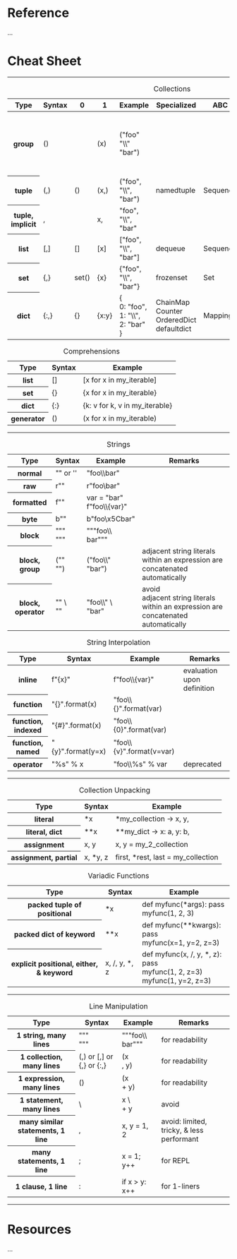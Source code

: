 # Reference

...

# Cheat Sheet

---

<table>
  <caption>Collections</caption>
  <thead>
    <tr>
      <th>Type</th>
      <th>Syntax</th>
      <th>0</th>
      <th>1</th>
      <th>Example</th>
      <th>Specialized</th>
      <th>ABC</th>
      <th>Properties</th>
      <th>Remarks</th>
    </tr>
  </thead>
  <tbody>
    <tr>
      <th>group</th>
      <td>()</td>
      <td></td>
      <td>(x)</td>
      <td>("foo" "\\" "bar")</td>
      <td></td>
      <td></td>
      <td></td>
      <td>not a collection, but included due to syntactic similarity</td>
    </tr>
    <tr>
      <th>tuple</th>
      <td>(,)</td>
      <td>()</td>
      <td>(x,)</td>
      <td>("foo", "\\", "bar")</td>
      <td>namedtuple</td>
      <td>Sequence</td>
      <td>heterogenous, ordered, immutable</td>
      <td></td>
    </tr>
    <tr>
      <th>tuple, implicit</th>
      <td>,</td>
      <td></td>
      <td>x,</td>
      <td>"foo", "\\", "bar"</td>
      <td></td>
      <td></td>
      <td></td>
      <td>avoid for singletons</td>
    </tr>
    <tr>
      <th>list</th>
      <td>[,]</td>
      <td>[]</td>
      <td>[x]</td>
      <td>["foo", "\\", "bar"]</td>
      <td>dequeue</td>
      <td>Sequence</td>
      <td>homogenous, ordered</td>
      <td></td>
    </tr>
    <tr>
      <th>set</th>
      <td>{,}</td>
      <td>set()</td>
      <td>{x}</td>
      <td>{"foo", "\\", "bar"}</td>
      <td>frozenset</td>
      <td>Set</td>
      <td>homogenous, unordered, unique</td>
      <td></td>
    </tr>
    <tr>
      <th>dict</th>
      <td>{:,}</td>
      <td>{}</td>
      <td>{x:y}</td>
      <td>
        {
          <br/>
          0: "foo",
          <br/>
          1: "\\",
          <br/>
          2: "bar"
          <br/>
        }
      </td>
      <td>
        ChainMap
        <br/>
        Counter
        <br/>
        OrderedDict
        <br/>
        defaultdict
      </td>
      <td>Mapping</td>
      <td>homogenous, unordered, unique key</td>
      <td></td>
    </tr>
  </tbody>
</table>

<table>
  <caption>Comprehensions</caption>
  <thead>
    <tr>
      <th>Type</th>
      <th>Syntax</th>
      <th>Example</th>
    </tr>
  </thead>
  <tbody>
    <tr>
      <th>list</th>
      <td>[]</td>
      <td>[x for x in my_iterable]</td>
    </tr>
    <tr>
      <th>set</th>
      <td>{}</td>
      <td>{x for x in my_iterable}</td>
    </tr>
    <tr>
      <th>dict</th>
      <td>{:}</td>
      <td>{k: v for k, v in my_iterable}</td>
    </tr>
    <tr>
      <th>generator</th>
      <td>()</td>
      <td>(x for x in my_iterable)</td>
    </tr>
  </tbody>
</table>

---

<table>
  <caption>Strings</caption>
  <thead>
    <tr>
      <th>Type</th>
      <th>Syntax</th>
      <th>Example</th>
      <th>Remarks</th>
    </tr>
  </thead>
  <tbody>
    <tr>
      <th>normal</th>
      <td>"" or ''</td>
      <td>"foo\\bar"</td>
      <td></td>
    </tr>
    <tr>
      <th>raw</th>
      <td>r""</td>
      <td>r"foo\bar"</td>
      <td></td>
    </tr>
    <tr>
      <th>formatted</th>
      <td>f""</td>
      <td>
        var = "bar"
        <br/>
        f"foo\\{var}"
      </td>
      <td></td>
    </tr>
    <tr>
      <th>byte</th>
      <td>b""</td>
      <td>b"foo\x5Cbar"</td>
      <td></td>
    </tr>
    <tr>
      <th>block</th>
      <td>
        """
        <br/>
        """
      </td>
      <td>
        """foo\\
        <br/>
        bar"""
      </td>
      <td></td>
    </tr>
    <tr>
      <th>block, group</th>
      <td>
        (""
        <br/>
        "")
      </td>
      <td>
        ("foo\\"
        <br/>
        "bar")
      </td>
      <td>adjacent string literals within an expression are concatenated automatically</td>
    </tr>
    <tr>
      <th>block, operator</th>
      <td>
        "" \
        <br/>
        ""
      </td>
      <td>
        "foo\\" \
        <br/>
        "bar"
      </td>
      <td>
        avoid
        <br/>
        adjacent string literals within an expression are concatenated automatically
      </td>
    </tr>
  </tbody>
</table>

<table>
  <caption>String Interpolation</caption>
  <thead>
    <tr>
      <th>Type</th>
      <th>Syntax</th>
      <th>Example</th>
      <th>Remarks</th>
    </tr>
  </thead>
  <tbody>
    <tr>
      <th>inline</th>
      <td>f"{x}"</td>
      <td>f"foo\\{var}"</td>
      <td>evaluation upon definition</td>
    </tr>
    <tr>
      <th>function</th>
      <td>"{}".format(x)</td>
      <td>"foo\\{}".format(var)</td>
      <td></td>
    </tr>
    <tr>
      <th>function, indexed</th>
      <td>"{#}".format(x)</td>
      <td>"foo\\{0}".format(var)</td>
      <td></td>
    </tr>
    <tr>
      <th>function, named</th>
      <td>"{y}".format(y=x)</td>
      <td>"foo\\{v}".format(v=var)</td>
      <td></td>
    </tr>
    <tr>
      <th>operator</th>
      <td>"%s" % x</td>
      <td>"foo\\%s" % var</td>
      <td>deprecated</td>
    </tr>
  </tbody>
</table>

---

<table>
  <caption>Collection Unpacking</caption>
  <thead>
    <tr>
      <th>Type</th>
      <th>Syntax</th>
      <th>Example</th>
    </tr>
  </thead>
  <tbody>
    <tr>
      <th>literal</th>
      <td>*x</td>
      <td>*my_collection &rarr; x, y,</td>
    </tr>
    <tr>
      <th>literal, dict</th>
      <td>**x</td>
      <td>**my_dict &rarr; x: a, y: b,</td>
    </tr>
    <tr>
      <th>assignment</th>
      <td>x, y</td>
      <td>x, y = my_2_collection</td>
    </tr>
    <tr>
      <th>assignment, partial</th>
      <td>x, *y, z</td>
      <td>first, *rest, last = my_collection</td>
    </tr>
  </tbody>
</table>

<table>
  <caption>Variadic Functions</caption>
  <thead>
    <tr>
      <th>Type</th>
      <th>Syntax</th>
      <th>Example</th>
    </tr>
  </thead>
  <tbody>
    <tr>
      <th>packed tuple of positional</th>
      <td>*x</td>
      <td>
        def myfunc(*args): pass
        <br/>
        myfunc(1, 2, 3)
      </td>
    </tr>
    <tr>
      <th>packed dict of keyword</th>
      <td>**x</td>
      <td>
        def myfunc(**kwargs): pass
        <br/>
        myfunc(x=1, y=2, z=3)
      </td>
    </tr>
    <tr>
      <th>explicit positional, either, & keyword</th>
      <td>x, /, y, *, z</td>
      <td>
        def myfunc(x, /, y, *, z): pass
        <br/>
        myfunc(1, 2, z=3)
        <br/>
        myfunc(1, y=2, z=3)
      </td>
    </tr>
  </tbody>
</table>

---

<table>
  <caption>Line Manipulation</caption>
  <thead>
    <tr>
      <th>Type</th>
      <th>Syntax</th>
      <th>Example</th>
      <th>Remarks</th>
    </tr>
  </thead>
  <tbody>
    <tr>
      <th>1 string, many lines</th>
      <td>
        """
        <br/>
        """
      </td>
      <td>
        """foo\\
        <br/>
        bar"""
      </td>
      <td>for readability</td>
    </tr>
    <tr>
      <th>1 collection, many lines</th>
      <td>(,) or [,] or {,} or {:,}</td>
      <td>
        (x
        <br/>
        , y)
      </td>
      <td>for readability</td>
    </tr>
    <tr>
      <th>1 expression, many lines</th>
      <td>()</td>
      <td>
        (x
        <br/>
        + y)
      </td>
      <td>for readability</td>
    </tr>
    <tr>
      <th>1 statement, many lines</th>
      <td>\</td>
      <td>
        x \
        <br/>
        + y
      </td>
      <td>avoid</td>
    </tr>
    <tr>
      <th>many similar statements, 1 line</th>
      <td>,</td>
      <td>x, y = 1, 2</td>
      <td>avoid: limited, tricky, & less performant</td>
    </tr>
    <tr>
      <th>many statements, 1 line</th>
      <td>;</td>
      <td>x = 1; y++</td>
      <td>for REPL</td>
    </tr>
    <tr>
      <th>1 clause, 1 line</th>
      <td>:</td>
      <td>if x > y: x++</td>
      <td>for 1-liners</td>
    </tr>
  </tbody>
</table>

---

# Resources

...

